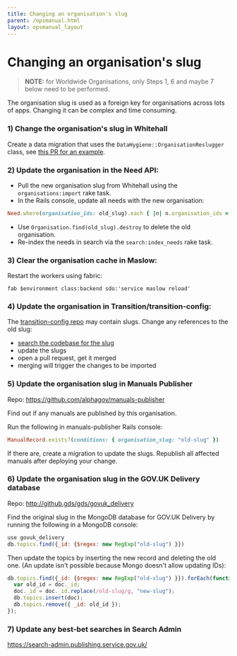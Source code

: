 ```yaml
---
title: Changing an organisation's slug
parent: /opsmanual.html
layout: opsmanual_layout
---
```


# Changing an organisation's slug

> **NOTE:** for Worldwide Organisations, only Steps 1, 6 and maybe 7 below need
> to be performed.

The organisation slug is used as a foreign key for organisations across
lots of apps. Changing it can be complex and time consuming.

### 1)  Change the organisation's slug in Whitehall

Create a data migration that uses the `DataHygiene::OrganisationReslugger` class, see [this PR for an example](https://github.com/alphagov/whitehall/pull/2245).

### 2) Update the organisation in the Need API:

-   Pull the new organisation slug from Whitehall using the `organisations:import` rake task.
-   In the Rails console, update all needs with the new organisation:

  ```rb
  Need.where(organisation_ids: old_slug).each { |n| n.organisation_ids = (n.organisation_ids - [old_slug] + [new_slug]); n.save! }
  ```
-   Use `Organisation.find(old_slug).destroy` to delete the old
    organisation.
-   Re-index the needs in search via the `search:index_needs`
    rake task.

### 3)  Clear the organisation cache in Maslow:

Restart the workers using fabric:

```
fab $environment class:backend sdo:'service maslow reload'
```

### 4)  Update the organisation in Transition/transition-config:

The [transition-config repo](https://github.com/alphagov/transition-config) may contain slugs. Change any references to the old slug:

- [search the codebase for the slug](https://github.com/alphagov/transition-config/search?utf8=%E2%9C%93&q=old-slug)
- update the slugs
- open a pull request, get it merged
- merging will trigger the changes to be imported

### 5) Update the organisation slug in Manuals Publisher

Repo: <https://github.com/alphagov/manuals-publisher>

Find out if any manuals are published by this organisation.

Run the following in manuals-publisher Rails console:

```ruby
ManualRecord.exists?(conditions: { organisation_slug: "old-slug" })
```

If there are, create a migration to update the slugs. Republish all affected
manuals after deploying your change.

### 6) Update the organisation slug in the GOV.UK Delivery database

Repo: <http://github.gds/gds/govuk_delivery>

Find the original slug in the MongoDB database for GOV.UK
Delivery by running the following in a MongoDB console:

```js
use govuk_delivery
db.topics.find({_id: {$regex: new RegExp("old-slug") }})
```

Then update the topics by inserting the new record and deleting the old one.
(An update isn't possible because Mongo doesn't allow updating IDs):

```js
db.topics.find({_id: {$regex: new RegExp("old-slug") }}).forEach(function(doc) {
  var old_id = doc._id;
  doc._id = doc._id.replace(/old-slug/g, "new-slug");
  db.topics.insert(doc);
  db.topics.remove({ _id: old_id });
});
```

### 7) Update any best-bet searches in Search Admin

<https://search-admin.publishing.service.gov.uk/>
